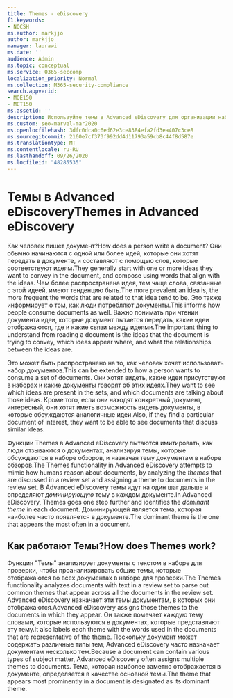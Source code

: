 ```yaml
---
title: Themes - eDiscovery
f1.keywords:
- NOCSH
ms.author: markjjo
author: markjjo
manager: laurawi
ms.date: ''
audience: Admin
ms.topic: conceptual
ms.service: O365-seccomp
localization_priority: Normal
ms.collection: M365-security-compliance
search.appverid:
- MOE150
- MET150
ms.assetid: ''
description: Используйте темы в Advanced eDiscovery для организации наборов обзоров, найдя доминирующую тему в каждом документе.
ms.custom: seo-marvel-mar2020
ms.openlocfilehash: 3dfc0dca0c6ed62e3ce8384efa2fd3ea407c3ce8
ms.sourcegitcommit: 2160e7cf373f992dd4d11793a59cb8c44f8d587e
ms.translationtype: MT
ms.contentlocale: ru-RU
ms.lasthandoff: 09/26/2020
ms.locfileid: "48285535"
---
```

# <a name="themes-in-advanced-ediscovery"></a><span data-ttu-id="af270-103">Темы в Advanced eDiscovery</span><span class="sxs-lookup"><span data-stu-id="af270-103">Themes in Advanced eDiscovery</span></span>

<span data-ttu-id="af270-104">Как человек пишет документ?</span><span class="sxs-lookup"><span data-stu-id="af270-104">How does a person write a document?</span></span> <span data-ttu-id="af270-105">Они обычно начинаются с одной или более идей, которые они хотят передать в документе, и составляют с помощью слов, которые соответствуют идеям.</span><span class="sxs-lookup"><span data-stu-id="af270-105">They generally start with one or more ideas they want to convey in the document, and compose using words that align with the ideas.</span></span> <span data-ttu-id="af270-106">Чем более распространена идея, тем чаще слова, связанные с этой идеей, имеют тенденцию быть.</span><span class="sxs-lookup"><span data-stu-id="af270-106">The more prevalent an idea is, the more frequent the words that are related to that idea tend to be.</span></span> <span data-ttu-id="af270-107">Это также информирует о том, как люди потребляют документы.</span><span class="sxs-lookup"><span data-stu-id="af270-107">This informs how people consume documents as well.</span></span> <span data-ttu-id="af270-108">Важно понимать при чтении документа идеи, которые документ пытается передать, какие идеи отображаются, где и какие связи между идеями.</span><span class="sxs-lookup"><span data-stu-id="af270-108">The important thing to understand from reading a document is the ideas that the document is trying to convey, which ideas appear where, and what the relationships between the ideas are.</span></span>

<span data-ttu-id="af270-109">Это может быть распространено на то, как человек хочет использовать набор документов.</span><span class="sxs-lookup"><span data-stu-id="af270-109">This can be extended to how a person wants to consume a set of documents.</span></span> <span data-ttu-id="af270-110">Они хотят видеть, какие идеи присутствуют в наборах и какие документы говорят об этих идеях.</span><span class="sxs-lookup"><span data-stu-id="af270-110">They want to see which ideas are present in the sets, and which documents are talking about those ideas.</span></span> <span data-ttu-id="af270-111">Кроме того, если они находят конкретный документ, интересный, они хотят иметь возможность видеть документы, в которые обсуждаются аналогичные идеи.</span><span class="sxs-lookup"><span data-stu-id="af270-111">Also, if they find a particular document of interest, they want to be able to see documents that discuss similar ideas.</span></span>

<span data-ttu-id="af270-112">Функции Themes в Advanced eDiscovery пытаются имитировать, как люди отзываются  о документах, анализируя темы, которые обсуждаются в наборе обзоров, и назначая тему документам в наборе обзоров.</span><span class="sxs-lookup"><span data-stu-id="af270-112">The Themes functionality in Advanced eDiscovery attempts to mimic how humans reason about documents, by analyzing the *themes* that are discussed in a review set and assigning a theme to documents in the review set.</span></span> <span data-ttu-id="af270-113">В Advanced eDiscovery темы идут на один шаг дальше и определяют *доминирующую* тему в каждом документе.</span><span class="sxs-lookup"><span data-stu-id="af270-113">In Advanced eDiscovery, Themes goes one step further and identifies the *dominant theme* in each document.</span></span> <span data-ttu-id="af270-114">Доминирующей является тема, которая наиболее часто появляется в документе.</span><span class="sxs-lookup"><span data-stu-id="af270-114">The dominant theme is the one that appears the most often in a document.</span></span>

## <a name="how-does-themes-work"></a><span data-ttu-id="af270-115">Как работают Темы?</span><span class="sxs-lookup"><span data-stu-id="af270-115">How does Themes work?</span></span>

<span data-ttu-id="af270-116">Функция "Темы" анализирует документы с текстом в наборе для проверки, чтобы проанализировать общие темы, которые отображаются во всех документах в наборе для проверки.</span><span class="sxs-lookup"><span data-stu-id="af270-116">The Themes functionality analyzes documents with text in a review set to parse out common themes that appear across all the documents in the review set.</span></span> <span data-ttu-id="af270-117">Advanced eDiscovery назначает эти темы документам, в которых они отображаются.</span><span class="sxs-lookup"><span data-stu-id="af270-117">Advanced eDiscovery assigns those themes to the documents in which they appear.</span></span> <span data-ttu-id="af270-118">Он также помечает каждую тему словами, которые используются в документах, которые представляют эту тему.</span><span class="sxs-lookup"><span data-stu-id="af270-118">It also labels each theme with the words used in the documents that are representative of the theme.</span></span> <span data-ttu-id="af270-119">Поскольку документ может содержать различные типы тем, Advanced eDiscovery часто назначает документам несколько тем.</span><span class="sxs-lookup"><span data-stu-id="af270-119">Because a document can contain various types of subject matter, Advanced eDiscovery often assigns multiple themes to documents.</span></span> <span data-ttu-id="af270-120">Тема, которая наиболее заметно отображается в документе, определяется в качестве основной темы.</span><span class="sxs-lookup"><span data-stu-id="af270-120">The theme that appears most prominently in a document is designated as its dominant theme.</span></span>
